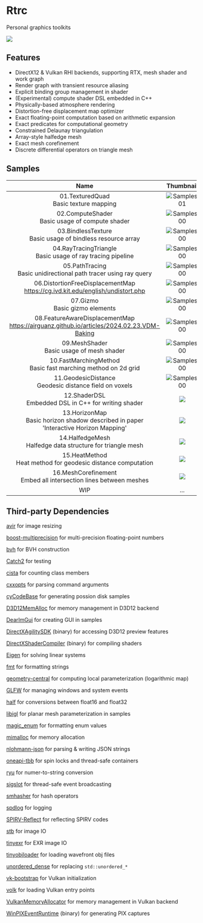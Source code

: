 # Rtrc

Personal graphics toolkits

![](./Documents/Gallery/01.png)

## Features

* DirectX12 & Vulkan RHI backends, supporting RTX, mesh shader and work graph
* Render graph with transient resource aliasing
* Explicit binding group management in shader
* (Experimental) compute shader DSL embedded in C++
* Physically-based atmosphere rendering
* Distortion-free displacement map optimizer
* Exact floating-point computation based on arithmetic expansion
* Exact predicates for computational geometry
* Constrained Delaunay triangulation
* Array-style halfedge mesh
* Exact mesh corefinement
* Discrete differential operators on triangle mesh

## Samples

| Name | Thumbnail |
|:-:|:-:|
| 01.TexturedQuad<br>Basic texture mapping | ![Samples01](./Documents/Samples_01.png) |
| 02.ComputeShader<br>Basic usage of compute shader | ![Samples00](./Documents/Samples_02.png) |
| 03.BindlessTexture<br>Basic usage of bindless resource array | ![Samples00](./Documents/Samples_03.png) |
| 04.RayTracingTriangle<br>Basic usage of ray tracing pipeline | ![Samples00](./Documents/Samples_04.png) |
| 05.PathTracing<br>Basic unidirectional path tracer using ray query | ![Samples00](./Documents/Samples_05.png) |
| 06.DistortionFreeDisplacementMap<br>https://cg.ivd.kit.edu/english/undistort.php | ![Samples00](./Documents/Samples_06.png) |
| 07.Gizmo<br>Basic gizmo elements | ![Samples00](./Documents/Samples_07.png) |
| 08.FeatureAwareDisplacementMap <br>https://airguanz.github.io/articles/2024.02.23.VDM-Baking | ![Samples00](./Documents/Samples_08.png) |
| 09.MeshShader<br>Basic usage of mesh shader | ![Samples00](./Documents/Samples_09.png) |
| 10.FastMarchingMethod<br>Basic fast marching method on 2d grid | ![Samples00](./Documents/Samples_10.png) |
| 11.GeodesicDistance<br>Geodesic distance field on voxels | ![Samples00](./Documents/Samples_11.png) |
| 12.ShaderDSL<br>Embedded DSL in C++ for writing shader | ![](/Documents/Samples_12.png) |
| 13.HorizonMap<br>Basic horizon shadow described in paper<br>'Interactive Horizon Mapping' | ![](./Documents/Samples_13.png) |
| 14.HalfedgeMesh<br>Halfedge data structure for triangle mesh | ![](./Documents/Samples_14.png) |
| 15.HeatMethod<br>Heat method for geodesic distance computation | ![](./Documents/Samples_15.png) |
| 16.MeshCorefinement<br>Embed all intersection lines between meshes | ![](./Documents/Samples_16.png) |
| WIP | ... |

## Third-party Dependencies

[avir](https://github.com/avaneev/avir) for image resizing

[boost-multiprecision](https://github.com/boostorg/multiprecision) for multi-precision floating-point numbers

[bvh](https://github.com/madmann91/bvh) for BVH construction

[Catch2](https://github.com/catchorg/Catch2) for testing

[cista](https://github.com/felixguendling/cista) for counting class members

[cxxopts](https://github.com/jarro2783/cxxopts) for parsing command arguments

[cyCodeBase](http://www.cemyuksel.com/cyCodeBase/) for generating possion disk samples

[D3D12MemAlloc](https://github.com/GPUOpen-LibrariesAndSDKs/D3D12MemoryAllocator) for memory management in D3D12 backend

[DearImGui](https://github.com/ocornut/imgui) for creating GUI in samples

[DirectXAgilitySDK](https://devblogs.microsoft.com/directx/directx12agility/) (binary) for accessing D3D12 preview features

[DirectXShaderCompiler](https://github.com/microsoft/DirectXShaderCompiler) (binary) for compiling shaders

[Eigen](https://eigen.tuxfamily.org/index.php?title=Main_Page) for solving linear systems

[fmt](https://github.com/fmtlib/fmt?tab=License-1-ov-file) for formatting strings

[geometry-central](https://github.com/nmwsharp/geometry-central) for computing local parameterization (logarithmic map)

[GLFW](https://www.glfw.org/) for managing windows and system events

[half](https://github.com/melowntech/half) for conversions between float16 and float32

[libigl](https://libigl.github.io/) for planar mesh parameterization in samples

[magic_enum](https://github.com/Neargye/magic_enum) for formatting enum values

[mimalloc](https://github.com/microsoft/mimalloc) for memory allocation

[nlohmann-json](https://github.com/nlohmann/json) for parsing & writing JSON strings

[oneapi-tbb](https://github.com/oneapi-src/oneTBB) for spin locks and thread-safe containers

[ryu](https://github.com/ulfjack/ryu/tree/master) for numer-to-string conversion

[sigslot](https://github.com/palacaze/sigslot) for thread-safe event broadcasting

[smhasher](https://github.com/rurban/smhasher) for hash operators

[spdlog](https://github.com/gabime/spdlog) for logging

[SPIRV-Reflect](https://github.com/KhronosGroup/SPIRV-Reflect) for reflecting SPIRV codes

[stb](https://github.com/nothings/stb) for image IO

[tinyexr](https://github.com/syoyo/tinyexr) for EXR image IO

[tinyobjloader](https://github.com/tinyobjloader/tinyobjloader) for loading wavefront obj files

[unordered_dense](https://github.com/martinus/unordered_dense) for replacing `std::unordered_*`

[vk-bootstrap](https://github.com/charles-lunarg/vk-bootstrap) for Vulkan initialization

[volk](https://github.com/zeux/volk) for loading Vulkan entry points

[VulkanMemoryAllocator](https://github.com/GPUOpen-LibrariesAndSDKs/VulkanMemoryAllocator) for memory management in Vulkan backend

[WinPIXEventRuntime](https://devblogs.microsoft.com/pix/winpixeventruntime/) (binary) for generating PIX captures
